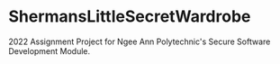 # ShermansLittleSecretWardrobe
2022 Assignment Project for Ngee Ann Polytechnic's Secure Software Development Module.
